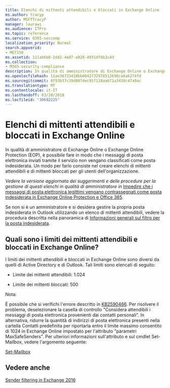 ```yaml
---
title: Elenchi di mittenti attendibili e bloccati in Exchange Online
ms.author: tracyp
author: MSFTTracyP
manager: laurawi
ms.audience: ITPro
ms.topic: reference
ms.service: O365-seccomp
localization_priority: Normal
search.appverid:
- MET150
ms.assetid: 111ab6b0-2dd2-4a87-a928-4931df6b3c4d
ms.collection:
- M365-security-compliance
description: In qualità di amministratore di Exchange Online o Exchange Online Protection (EOP), è possibile fare in modo che i messaggi di posta elettronica inviati tramite il servizio non vengano classificati come posta indesiderata. Un modo per farlo consiste nel creare elenchi di mittenti attendibili e di mittenti bloccati per gli utenti dell'organizzazione.
ms.openlocfilehash: 11ae38733418bb0842732978512698ca6a6274fd
ms.sourcegitcommit: 0f93b37c39d807dec91f118aa671a3430c47a9ac
ms.translationtype: MT
ms.contentlocale: it-IT
ms.lasthandoff: 03/20/2019
ms.locfileid: "30692225"
---
```

# <a name="safe-sender-and-blocked-sender-lists-in-exchange-online"></a>Elenchi di mittenti attendibili e bloccati in Exchange Online

In qualità di amministratore di Exchange Online o Exchange Online Protection (EOP), è possibile fare in modo che i messaggi di posta elettronica inviati tramite il servizio non vengano classificati come posta indesiderata. Un modo per farlo consiste nel creare elenchi di mittenti attendibili e di mittenti bloccati per gli utenti dell'organizzazione. 
  
 *Vedere la versione aggiornata dei suggerimenti e delle procedure per la gestione di questi elenchi in qualità di amministratore in* [Impedire che i messaggi di posta elettronica legittimi vengano contrassegnati come posta indesiderata in Exchange Online Protection e Office 365](https://go.microsoft.com/fwlink/p/?LinkID=534224). 
  
Se non si è un amministratore e si desidera gestire la propria posta indesiderata in Outlook utilizzando un elenco di mittenti attendibili, vedere la procedura descritta nella panoramica di [Informazioni generali sul filtro per la posta indesiderata](https://go.microsoft.com/fwlink/?LinkId=817222). 
  
## <a name="what-is-the-safe-and-blocked-sender-limits-in-exchange-online"></a>Quali sono i limiti dei mittenti attendibili e bloccati in Exchange Online?

I limiti dei mittenti attendibili e bloccati in Exchange Online sono diversi da quelli di Active Directory e di Outlook. Tali limiti sono elencati di seguito:
  
- Limite dei mittenti attendibili: 1.024
    
- Limite dei mittenti bloccati: 500
    
Nota:
  
È possibile che si verifichi l'errore descritto in [KB2590466](https://support.microsoft.com/help/2590466/you-receive-the-error-junk-e-mail-validation-error-in-outlook-web-app). Per risolvere il problema, deselezionare la casella di controllo "Considera attendibili i messaggi di posta elettronica provenienti dai contatti personali". In alternativa, ridurre la quantità di indirizzi di posta elettronica presenti nella cartella Contatti predefinita per riportarla entro il limite massimo consentito di 1024 in Exchange Online impostato per l'attributo "parametri MaxSafeSenders". Per ulteriori informazioni sull'attributo e sul cmdlet Set-Mailbox, vedere l'argomento seguente:
  
[Set-Mailbox](https://docs.microsoft.com/powershell/module/exchange/mailboxes/Set-Mailbox)
  
## <a name="see-also"></a>Vedere anche

[Sender filtering in Exchange 2016](http://technet.microsoft.com/library/b833f864-ff10-46a0-a653-28fb9ba30896.aspx)

